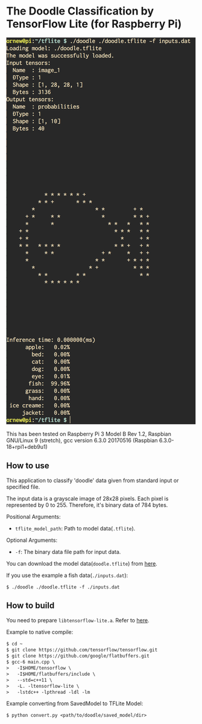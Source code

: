 # The Doodle Classification by TensorFlow Lite (for Raspberry Pi)

![](./screenshot.png)

This has been tested on Raspberry Pi 3 Model B Rev 1.2,
Raspbian GNU/Linux 9 (stretch),
gcc version 6.3.0 20170516 (Raspbian 6.3.0-18+rpi1+deb9u1)

## How to use

This application to classify 'doodle' data given from standard input or
specified file.

The input data is a grayscale image of 28x28 pixels. Each pixel is represented
by 0 to 255. Therefore, it's binary data of 784 bytes.


Positional Arguments:

- `tflite_model_path`: Path to model data(`.tflite`).

Optional Arguments:

- `-f`: The binary data file path for input data.

You can download the model data(`doodle.tflite`)
from [here](https://github.com/maru-labo/doodle/releases/download/v1.0.0/doodle.tflite).

If you use the example a fish data(`./inputs.dat`):

```
$ ./doodle ./doodle.tflite -f ./inputs.dat
```

## How to build

You need to prepare `libtensorflow-lite.a`.
Refer to [here](https://github.com/tensorflow/tensorflow/blob/master/tensorflow/contrib/lite/g3doc/rpi.md).

Example to native compile:

```
$ cd ~
$ git clone https://github.com/tensorflow/tensorflow.git
$ git clone https://github.com/google/flatbuffers.git
$ gcc-6 main.cpp \
>   -I$HOME/tensorflow \
>   -I$HOME/flatbuffers/include \
>   --std=c++11 \
>   -L. -ltensorflow-lite \
>   -lstdc++ -lpthread -ldl -lm
```

Example converting from SavedModel to TFLite Model:

```
$ python convert.py <path/to/doodle/saved_model/dir>
```


